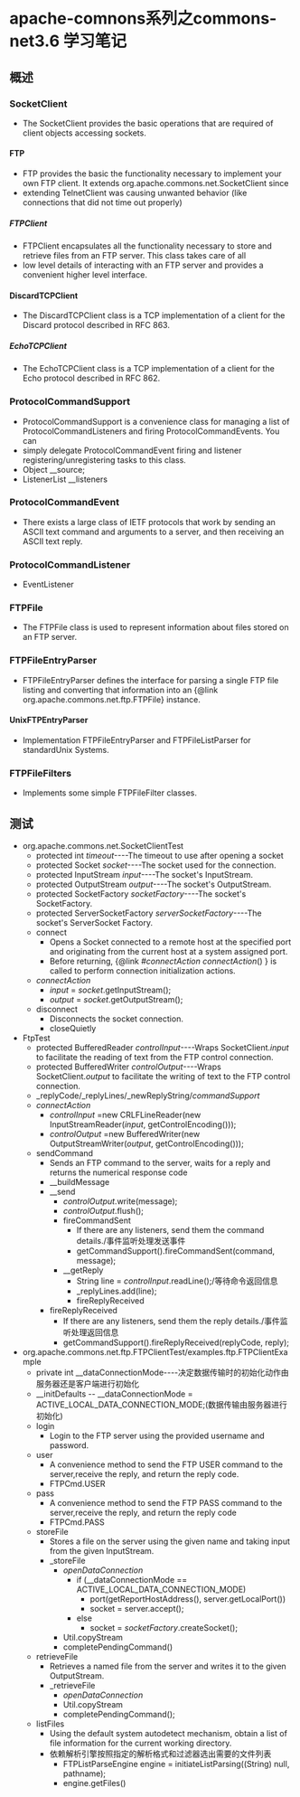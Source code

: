 # apache-comnons系列之commons-net3.6 学习笔记
## 概述
### SocketClient
  - The SocketClient provides the basic operations that are required of client objects accessing sockets.
#### FTP
  - FTP provides the basic the functionality necessary to implement your own FTP client.  It extends org.apache.commons.net.SocketClient since
  - extending TelnetClient was causing unwanted behavior (like connections that did not time out properly)
##### FTPClient
  - FTPClient encapsulates all the functionality necessary to store and retrieve files from an FTP server.  This class takes care of all
  - low level details of interacting with an FTP server and provides a convenient higher level interface.
#### DiscardTCPClient
  - The DiscardTCPClient class is a TCP implementation of a client for the Discard protocol described in RFC 863.
##### EchoTCPClient
  - The EchoTCPClient class is a TCP implementation of a client for the Echo protocol described in RFC 862.
### ProtocolCommandSupport
  - ProtocolCommandSupport is a convenience class for managing a list of ProtocolCommandListeners and firing ProtocolCommandEvents.  You can
  - simply delegate ProtocolCommandEvent firing and listener registering/unregistering tasks to this class.
  - Object __source;
  - ListenerList __listeners
### ProtocolCommandEvent
  - There exists a large class of IETF protocols that work by sending an ASCII text command and arguments to a server, and then receiving an ASCII text reply.
### ProtocolCommandListener
  - EventListener
### FTPFile
  - The FTPFile class is used to represent information about files stored on an FTP server.
### FTPFileEntryParser
  - FTPFileEntryParser defines the interface for parsing a single FTP file listing and converting that information into an {@link org.apache.commons.net.ftp.FTPFile} instance.
#### UnixFTPEntryParser
  - Implementation FTPFileEntryParser and FTPFileListParser for standardUnix Systems.
### FTPFileFilters
  - Implements some simple FTPFileFilter classes.
## 测试
- org.apache.commons.net.SocketClientTest
    - protected int _timeout_----The timeout to use after opening a socket
    - protected Socket _socket_----The socket used for the connection.
    - protected InputStream _input_----The socket's InputStream.
    - protected OutputStream _output_----The socket's OutputStream.
    - protected SocketFactory _socketFactory_----The socket's SocketFactory.
    - protected ServerSocketFactory _serverSocketFactory_----The socket's ServerSocket Factory.
    - connect
      - Opens a Socket connected to a remote host at the specified port and originating from the current host at a system assigned port.
      - Before returning, {@link #_connectAction_  _connectAction_() } is called to perform connection initialization actions.
    - _connectAction_
      - _input_ = _socket_.getInputStream();
      - _output_ = _socket_.getOutputStream();
    - disconnect
      - Disconnects the socket connection.
      - closeQuietly
- FtpTest
    - protected BufferedReader _controlInput_----Wraps SocketClient._input_ to facilitate the reading of text from the FTP control connection.
    - protected BufferedWriter _controlOutput_----Wraps SocketClient._output_ to facilitate the writing of text to the FTP control connection.
    - _replyCode/_replyLines/_newReplyString/_commandSupport_
    - _connectAction_
      - _controlInput_ =new CRLFLineReader(new InputStreamReader(_input_, getControlEncoding()));
      - _controlOutput_ =new BufferedWriter(new OutputStreamWriter(_output_, getControlEncoding()));
    - sendCommand
      -  Sends an FTP command to the server, waits for a reply and returns the numerical response code
      - __buildMessage
      - __send
        - _controlOutput_.write(message);
        - _controlOutput_.flush();
        - fireCommandSent
          - If there are any listeners, send them the command details./事件监听处理发送事件
          - getCommandSupport().fireCommandSent(command, message);
        - __getReply
          - String line = _controlInput_.readLine();/等待命令返回信息
          - _replyLines.add(line);
          - fireReplyReceived
      - fireReplyReceived
        - If there are any listeners, send them the reply details./事件监听处理返回信息
        - getCommandSupport().fireReplyReceived(replyCode, reply);
- org.apache.commons.net.ftp.FTPClientTest/examples.ftp.FTPClientExample
    - private int __dataConnectionMode----决定数据传输时的初始化动作由服务器还是客户端进行初始化
    - __initDefaults
      -- __dataConnectionMode = ACTIVE_LOCAL_DATA_CONNECTION_MODE;(数据传输由服务器进行初始化)
    - login
      - Login to the FTP server using the provided username and password.
    - user
      - A convenience method to send the FTP USER command to the server,receive the reply, and return the reply code.
      - FTPCmd.USER
    - pass
      - A convenience method to send the FTP PASS command to the server,receive the reply, and return the reply code
      - FTPCmd.PASS
    - storeFile
      - Stores a file on the server using the given name and taking input from the given InputStream.
      - _storeFile
        - _openDataConnection_
          - if (__dataConnectionMode == ACTIVE_LOCAL_DATA_CONNECTION_MODE)
            - port(getReportHostAddress(), server.getLocalPort())
            -  socket = server.accept();
          - else
            - socket = _socketFactory_.createSocket();
        - Util.copyStream
        - completePendingCommand()
    - retrieveFile
      - Retrieves a named file from the server and writes it to the given OutputStream.
      - _retrieveFile
        - _openDataConnection_
        - Util.copyStream
        - completePendingCommand();
    - listFiles
      - Using the default system autodetect mechanism, obtain a list of file information for the current working directory.
      - 依赖解析引擎按照指定的解析格式和过滤器选出需要的文件列表
        - FTPListParseEngine engine = initiateListParsing((String) null, pathname);
        - engine.getFiles()